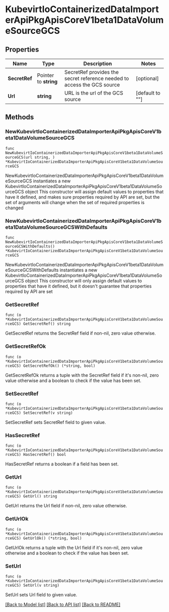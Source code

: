 # KubevirtIoContainerizedDataImporterApiPkgApisCoreV1beta1DataVolumeSourceGCS

## Properties

Name | Type | Description | Notes
------------ | ------------- | ------------- | -------------
**SecretRef** | Pointer to **string** | SecretRef provides the secret reference needed to access the GCS source | [optional] 
**Url** | **string** | URL is the url of the GCS source | [default to ""]

## Methods

### NewKubevirtIoContainerizedDataImporterApiPkgApisCoreV1beta1DataVolumeSourceGCS

`func NewKubevirtIoContainerizedDataImporterApiPkgApisCoreV1beta1DataVolumeSourceGCS(url string, ) *KubevirtIoContainerizedDataImporterApiPkgApisCoreV1beta1DataVolumeSourceGCS`

NewKubevirtIoContainerizedDataImporterApiPkgApisCoreV1beta1DataVolumeSourceGCS instantiates a new KubevirtIoContainerizedDataImporterApiPkgApisCoreV1beta1DataVolumeSourceGCS object
This constructor will assign default values to properties that have it defined,
and makes sure properties required by API are set, but the set of arguments
will change when the set of required properties is changed

### NewKubevirtIoContainerizedDataImporterApiPkgApisCoreV1beta1DataVolumeSourceGCSWithDefaults

`func NewKubevirtIoContainerizedDataImporterApiPkgApisCoreV1beta1DataVolumeSourceGCSWithDefaults() *KubevirtIoContainerizedDataImporterApiPkgApisCoreV1beta1DataVolumeSourceGCS`

NewKubevirtIoContainerizedDataImporterApiPkgApisCoreV1beta1DataVolumeSourceGCSWithDefaults instantiates a new KubevirtIoContainerizedDataImporterApiPkgApisCoreV1beta1DataVolumeSourceGCS object
This constructor will only assign default values to properties that have it defined,
but it doesn't guarantee that properties required by API are set

### GetSecretRef

`func (o *KubevirtIoContainerizedDataImporterApiPkgApisCoreV1beta1DataVolumeSourceGCS) GetSecretRef() string`

GetSecretRef returns the SecretRef field if non-nil, zero value otherwise.

### GetSecretRefOk

`func (o *KubevirtIoContainerizedDataImporterApiPkgApisCoreV1beta1DataVolumeSourceGCS) GetSecretRefOk() (*string, bool)`

GetSecretRefOk returns a tuple with the SecretRef field if it's non-nil, zero value otherwise
and a boolean to check if the value has been set.

### SetSecretRef

`func (o *KubevirtIoContainerizedDataImporterApiPkgApisCoreV1beta1DataVolumeSourceGCS) SetSecretRef(v string)`

SetSecretRef sets SecretRef field to given value.

### HasSecretRef

`func (o *KubevirtIoContainerizedDataImporterApiPkgApisCoreV1beta1DataVolumeSourceGCS) HasSecretRef() bool`

HasSecretRef returns a boolean if a field has been set.

### GetUrl

`func (o *KubevirtIoContainerizedDataImporterApiPkgApisCoreV1beta1DataVolumeSourceGCS) GetUrl() string`

GetUrl returns the Url field if non-nil, zero value otherwise.

### GetUrlOk

`func (o *KubevirtIoContainerizedDataImporterApiPkgApisCoreV1beta1DataVolumeSourceGCS) GetUrlOk() (*string, bool)`

GetUrlOk returns a tuple with the Url field if it's non-nil, zero value otherwise
and a boolean to check if the value has been set.

### SetUrl

`func (o *KubevirtIoContainerizedDataImporterApiPkgApisCoreV1beta1DataVolumeSourceGCS) SetUrl(v string)`

SetUrl sets Url field to given value.



[[Back to Model list]](../README.md#documentation-for-models) [[Back to API list]](../README.md#documentation-for-api-endpoints) [[Back to README]](../README.md)


